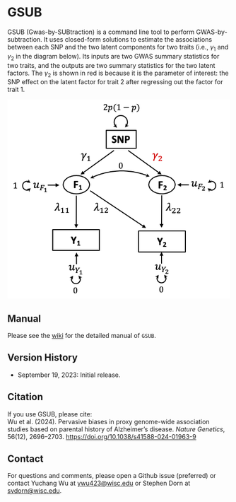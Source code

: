 # GSUB
GSUB (Gwas-by-SUBtraction) is a command line tool to perform GWAS-by-subtraction. It uses closed-form solutions to estimate the associations between each SNP and the two latent components for two traits (i.e., $\gamma_1$ and $\gamma_2$ in the diagram below). Its inputs are two GWAS summary statistics for two traits, and the outputs are two summary statistics for the two latent factors. The $\gamma_2$ is shown in red is because it is the parameter of interest: the SNP effect on the latent factor for trait 2 after regressing out the factor for trait 1.

![GSUB workflow](https://github.com/qlu-lab/GSUB/blob/main/figures/GSUB_general_workflow.png)

## Manual
Please see the [wiki](https://github.com/qlu-lab/GSUB/wiki) for the detailed manual of `GSUB`.

## Version History
* September 19, 2023: Initial release.

## Citation
If you use GSUB, please cite:    
Wu et al. (2024). Pervasive biases in proxy genome-wide association studies based on parental history of Alzheimer’s disease. *Nature Genetics*, 56(12), 2696–2703. https://doi.org/10.1038/s41588-024-01963-9

## Contact
For questions and comments, please open a Github issue (preferred) or contact Yuchang Wu at [ywu423@wisc.edu](mailto:ywu423@wisc.edu) or Stephen Dorn at [svdorn@wisc.edu](mailto:svdorn@wisc.edu).
